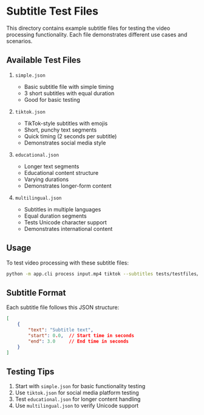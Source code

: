 # Subtitle Test Files

This directory contains example subtitle files for testing the video processing functionality. Each file demonstrates different use cases and scenarios.

## Available Test Files

1. `simple.json`
   - Basic subtitle file with simple timing
   - 3 short subtitles with equal duration
   - Good for basic testing

2. `tiktok.json`
   - TikTok-style subtitles with emojis
   - Short, punchy text segments
   - Quick timing (2 seconds per subtitle)
   - Demonstrates social media style

3. `educational.json`
   - Longer text segments
   - Educational content structure
   - Varying durations
   - Demonstrates longer-form content

4. `multilingual.json`
   - Subtitles in multiple languages
   - Equal duration segments
   - Tests Unicode character support
   - Demonstrates international content

## Usage

To test video processing with these subtitle files:

```bash
python -m app.cli process input.mp4 tiktok --subtitles tests/testfiles/subtitles/tiktok.json
```

## Subtitle Format

Each subtitle file follows this JSON structure:
```json
[
    {
        "text": "Subtitle text",
        "start": 0.0,  // Start time in seconds
        "end": 3.0     // End time in seconds
    }
]
```

## Testing Tips

1. Start with `simple.json` for basic functionality testing
2. Use `tiktok.json` for social media platform testing
3. Test `educational.json` for longer content handling
4. Use `multilingual.json` to verify Unicode support 
